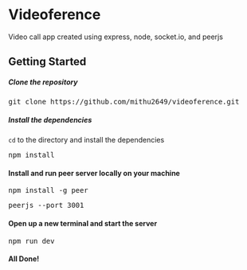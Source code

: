 # Videoference
Video call app created using express, node, socket.io, and peerjs


## Getting Started

##### Clone the repository

<pre>git clone https://github.com/mithu2649/videoference.git</pre>

##### Install the dependencies

<code>cd</code> to the directory and install the dependencies

<pre>npm install</pre>

#### Install and run peer server locally on your machine
<pre>npm install -g peer</pre>
<pre>peerjs --port 3001</pre>

#### Open up a new terminal and start the server
<pre>npm run dev</pre>

#### All Done!
